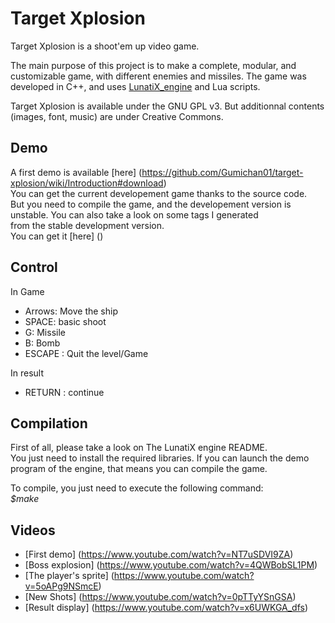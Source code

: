 # Target Xplosion #

Target Xplosion is a shoot'em up video game.

The main purpose of this project is to make a complete, modular, and customizable game, with different enemies and missiles. 
The game was developed in C++, and uses [LunatiX\_engine](https://github.com/Gumichan01/lunatix-engine) and Lua scripts.

Target Xplosion is available under the GNU GPL v3. But additionnal contents (images, font, music) are under Creative Commons.


## Demo ##

 A first demo is available [here] (https://github.com/Gumichan01/target-xplosion/wiki/Introduction#download)   
 You can get the current developement game thanks to the source code.  
But you need to compile the game, and the developement version is unstable.
You can also take a look on some tags I generated  
from the stable development version.  
You can get it [here] ()




## Control ##

In Game  

  - Arrows: Move the ship  
  - SPACE: basic shoot
  - G: Missile
  - B: Bomb
  - ESCAPE : Quit the level/Game

In result

  - RETURN : continue

## Compilation ##

 First of all, please take a look on The LunatiX engine README.  
You just need to install the required libraries. If you can launch the demo 
program of the engine, that means you can compile the game.  

To compile, you just need to execute the following command:  
 *$make*  

 
## Videos ##

 * [First demo] (https://www.youtube.com/watch?v=NT7uSDVI9ZA)
 * [Boss explosion] (https://www.youtube.com/watch?v=4QWBobSL1PM)
 * [The player's sprite] (https://www.youtube.com/watch?v=5oAPg9NSmcE)
 * [New Shots] (https://www.youtube.com/watch?v=0pTTyYSnGSA)
 * [Result display] (https://www.youtube.com/watch?v=x6UWKGA_dfs)